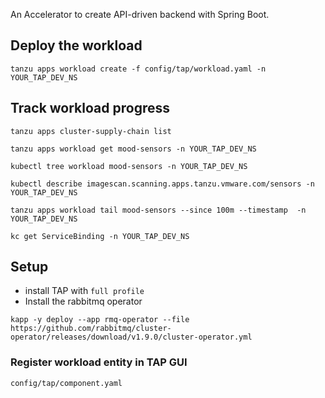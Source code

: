 
An Accelerator to create API-driven backend with Spring Boot.

## Deploy the workload

```
tanzu apps workload create -f config/tap/workload.yaml -n YOUR_TAP_DEV_NS
```

## Track workload progress

```
tanzu apps cluster-supply-chain list

tanzu apps workload get mood-sensors -n YOUR_TAP_DEV_NS

kubectl tree workload mood-sensors -n YOUR_TAP_DEV_NS

kubectl describe imagescan.scanning.apps.tanzu.vmware.com/sensors -n YOUR_TAP_DEV_NS

tanzu apps workload tail mood-sensors --since 100m --timestamp  -n YOUR_TAP_DEV_NS

kc get ServiceBinding -n YOUR_TAP_DEV_NS
```

## Setup

- install TAP with ```full profile``` 
- Install the rabbitmq operator 
```
kapp -y deploy --app rmq-operator --file https://github.com/rabbitmq/cluster-operator/releases/download/v1.9.0/cluster-operator.yml
```

### Register workload entity in TAP GUI
```
config/tap/component.yaml
```
